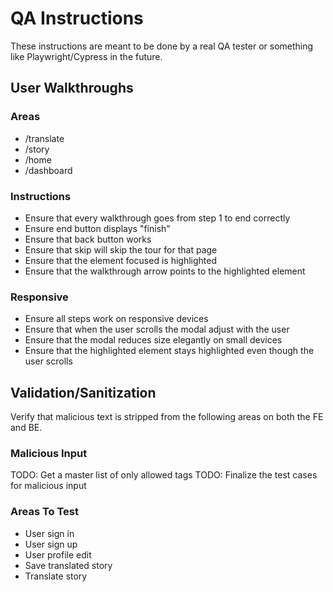 # QA Instructions
These instructions are meant to be done by a real QA tester or something like Playwright/Cypress in the future.

## User Walkthroughs

### Areas
- /translate
- /story
- /home
- /dashboard

### Instructions
- Ensure that every walkthrough goes from step 1 to end correctly
- Ensure end button displays "finish"
- Ensure that back button works
- Ensure that skip will skip the tour for that page
- Ensure that the element focused is highlighted
- Ensure that the walkthrough arrow points to the highlighted element

### Responsive
- Ensure all steps work on responsive devices
- Ensure that when the user scrolls the modal adjust with the user
- Ensure that the modal reduces size elegantly on small devices
- Ensure that the highlighted element stays highlighted even though the user scrolls

## Validation/Sanitization

Verify that malicious text is stripped from the following areas on both the FE and BE.

### Malicious Input
TODO: Get a master list of only allowed tags
TODO: Finalize the test cases for malicious input

### Areas To Test
- User sign in
- User sign up
- User profile edit
- Save translated story
- Translate story
